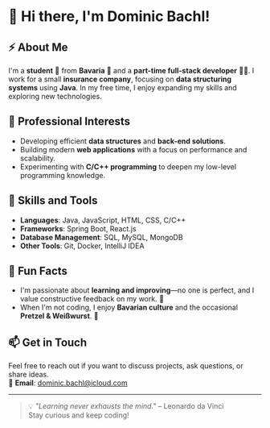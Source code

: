 # 👋 Hi there, I'm Dominic Bachl!

## ⚡ About Me
I'm a **student** 📕 from **Bavaria** 🥨 and a **part-time full-stack developer** 👨‍💻. I work for a small **insurance company**, focusing on **data structuring systems** using **Java**. In my free time, I enjoy expanding my skills and exploring new technologies.

## 🔭 Professional Interests
- Developing efficient **data structures** and **back-end solutions**.
- Building modern **web applications** with a focus on performance and scalability.
- Experimenting with **C/C++ programming** to deepen my low-level programming knowledge.

## 🌱 Skills and Tools
- **Languages**: Java, JavaScript, HTML, CSS, C/C++
- **Frameworks**: Spring Boot, React.js
- **Database Management**: SQL, MySQL, MongoDB
- **Other Tools**: Git, Docker, IntelliJ IDEA

## 🤔 Fun Facts
- I'm passionate about **learning and improving**—no one is perfect, and I value constructive feedback on my work. 💬
- When I'm not coding, I enjoy **Bavarian culture** and the occasional **Pretzel & Weißwurst**. 🥨

## 📫 Get in Touch
Feel free to reach out if you want to discuss projects, ask questions, or share ideas.  
📧 **Email**: [dominic.bachl@icloud.com](mailto:dominic.bachl@icloud.com)

---

> 💡 *"Learning never exhausts the mind."* – Leonardo da Vinci  
Stay curious and keep coding!
